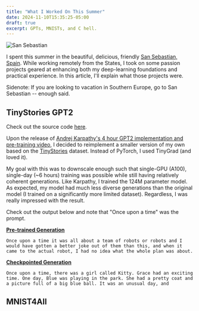```yaml
---
title: "What I Worked On This Summer"
date: 2024-11-10T15:35:25-05:00
draft: true
excerpt: GPTs, MNISTs, and C hell.
---
```


![San Sebastian](https://www.spain.info/.content/imagenes/cabeceras-grandes/pais-vasco/san-sebastian-vista-aerea-s628199351.jpg)

I spent this summer in the beautiful, delicious, friendly [San Sebastian, Spain](https://en.wikipedia.org/wiki/San_Sebastián). While working remotely from the States, I took on some passion projects geared at enhancing both my deep-learning foundations and practical experience. In this article, I'll explain what those projects were. 

Sidenote: If you are looking to vacation in Southern Europe, go to San Sebastian -- enough said.

## TinyStories GPT2

Check out the source code [here](https://github.com/nichoffs/gpt2).

Upon the release of [Andrej Karpathy's 4 hour GPT2 implementation and pre-training video](https://www.youtube.com/watch?v=l8pRSuU81PU), I decided to reimplement a smaller version of my own based on the [TinyStories](https://arxiv.org/pdf/2305.07759) dataset. Instead of PyTorch, I used TinyGrad (and loved it). 

My goal with this was to downscale enough such that single-GPU (A100), single-day (~6 hours) training was possible while still having relatively coherent generations. Like Karpathy, I trained the 124M parameter model. As expected, my model had much less diverse generations than the original model (I trained on a significantly more limited dataset). Regardless, I was really impressed with the result. 

Check out the output below and note that "Once upon a time" was the prompt.

<ins>**Pre-trained Generation**</ins>
```text
Once upon a time it was all about a team of robots or robots and I would have gotten a better joke out of them than this, and when it came to the actual robot, I had no idea what the whole plan was about.
```

<ins>**Checkpointed Generation**</ins>
```text
Once upon a time, there was a girl called Kitty. Grace had an exciting time. One day, Blue was playing in the park. She had a pretty coat and a picture full of a big blue ball. It was an unusual day, and
```

## MNIST4All